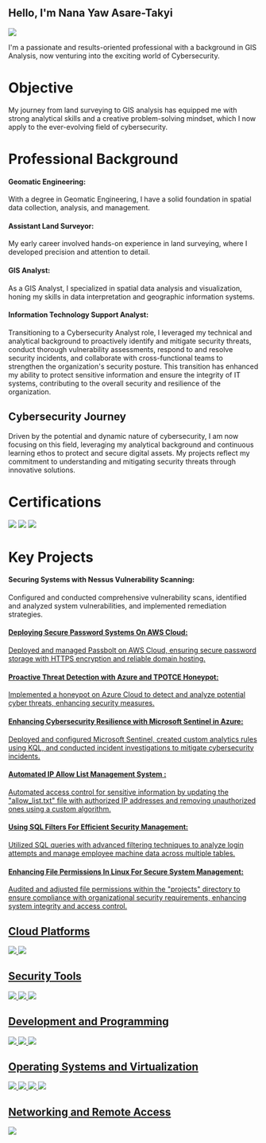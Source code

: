 ## Hello, I'm Nana Yaw Asare-Takyi
<a href="https://www.linkedin.com/in/nana-yaw-asare-takyi-920330184/"><img src="https://img.shields.io/badge/-LinkedIn-0072b1?&style=for-the-badge&logo=linkedin&logoColor=white" /></a>

I'm a passionate and results-oriented professional with a background in GIS Analysis, now venturing into the exciting world of Cybersecurity.

# Objective
My journey from land surveying to GIS analysis has equipped me with strong analytical skills and a creative problem-solving mindset, which I now apply to the ever-evolving field of cybersecurity.

# Professional Background
#### Geomatic Engineering:                                                                                    
With a degree in Geomatic Engineering, I have a solid foundation in spatial data collection, analysis, and management.

#### Assistant Land Surveyor: 
My early career involved hands-on experience in land surveying, where I developed precision and attention to detail.

#### GIS Analyst: 
As a GIS Analyst, I specialized in spatial data analysis and visualization, honing my skills in data interpretation and geographic information systems.

#### Information Technology Support Analyst:
Transitioning to a Cybersecurity Analyst role, I leveraged my technical and analytical background to proactively identify and mitigate security threats, conduct thorough vulnerability assessments, respond to and resolve security incidents, and collaborate with cross-functional teams to strengthen the organization's security posture. This transition has enhanced my ability to protect sensitive information and ensure the integrity of IT systems, contributing to the overall security and resilience of the organization.


## Cybersecurity Journey 
Driven by the potential and dynamic nature of cybersecurity, I am now focusing on this field, leveraging my analytical background and continuous learning ethos to protect and secure digital assets. My projects reflect my commitment to understanding and mitigating security threats through innovative solutions.

# Certifications
<img src="https://img.shields.io/badge/-CompTIA%20Security%2B-00ABE7?&style=for-the-badge&logo=CompTIA&logoColor=white" /> <img src="https://img.shields.io/badge/-AWS%20Certified%20Cloud%20Practitioner-F8991D?&style=for-the-badge&logo=Amazon%20AWS&logoColor=white" />
<img src="https://img.shields.io/badge/-Google%20Cybersecurity%20Professional-4285F4?&style=for-the-badge&logo=Google%20Cloud&logoColor=white" />


# Key Projects 
#### Securing Systems with Nessus Vulnerability Scanning: 
Configured and conducted comprehensive vulnerability scans, identified and analyzed system vulnerabilities, and implemented remediation strategies.

#### <a href="https://github.com/NanaYawAsareTakyi/Deploying-Secure-Password-Systems-on-AWS-Cloud"> Deploying Secure Password Systems On AWS Cloud: 
Deployed and managed Passbolt on AWS Cloud, ensuring secure password storage with HTTPS encryption and reliable domain hosting.

#### <a href="https://github.com/NanaYawAsareTakyi/Azure-Honeypot-Project-Using-TPOTCE-for-Cyber-Threat-Analysis/blob/main/README.md"> Proactive Threat Detection with Azure and TPOTCE Honeypot:
Implemented a honeypot on Azure Cloud to detect and analyze potential cyber threats, enhancing security measures.

#### <a href="https://github.com/NanaYawAsareTakyi/Enhancing-Cybersecurity-Resilience-with-Microsoft-Sentinel-in-Azure/edit/main/README.md"> Enhancing Cybersecurity Resilience with Microsoft Sentinel in Azure: 
Deployed and configured Microsoft Sentinel, created custom analytics rules using KQL, and conducted incident investigations to mitigate cybersecurity incidents.

#### <a href="https://github.com/NanaYawAsareTakyi/Automated-IP-Allow-List-Management-System/tree/main"> Automated IP Allow List Management System :
Automated access control for sensitive information by updating the "allow_list.txt" file with authorized IP addresses and removing unauthorized ones using a custom algorithm.

#### <a href="https://github.com/NanaYawAsareTakyi/Using-SQL-Filters-For-Efficient-Security-Management/blob/main/README.md"> Using SQL Filters For Efficient Security Management:
Utilized SQL queries with advanced filtering techniques to analyze login attempts and manage employee machine data across multiple tables.

#### <a href="https://github.com/NanaYawAsareTakyi/Enhancing-File-Permissions-in-Linux-for-Secure-System-Management/blob/main/README.md">Enhancing File Permissions In Linux For Secure System Management:
Audited and adjusted file permissions within the "projects" directory to ensure compliance with organizational security requirements, enhancing system integrity and access control.


## Cloud Platforms
<img src="https://img.shields.io/badge/-Microsoft%20Azure-0078D4?&style=for-the-badge&logo=Microsoft%20Azure&logoColor=white" />   <img src="https://img.shields.io/badge/-Amazon%20AWS-232F3E?&style=for-the-badge&logo=Amazon%20AWS&logoColor=white" />
 

## Security Tools
<img src="https://img.shields.io/badge/-Microsoft%20Sentinel-6264A7?&style=for-the-badge&logo=Microsoft%20Sentinel&logoColor=white" />  <img src="https://img.shields.io/badge/-Nessus-00A1E0?&style=for-the-badge&logo=Nessus&logoColor=white" />  <img src="https://img.shields.io/badge/-TPOTCE-333333?&style=for-the-badge" />



## Development and Programming
<img src="https://img.shields.io/badge/-Python-3776AB?&style=for-the-badge&logo=Python&logoColor=white" />  <img src="https://img.shields.io/badge/-SQL-4479A1?&style=for-the-badge&logo=SQL&logoColor=white" />  <img src="https://img.shields.io/badge/-KQL-623CE4?&style=for-the-badge&logo=Azure%20Data%20Explorer&logoColor=white" />


## Operating Systems and Virtualization
<img src="https://img.shields.io/badge/-VirtualBox-183A61?&style=for-the-badge&logo=VirtualBox&logoColor=white" />  <img src="https://img.shields.io/badge/-Ubuntu-E95420?&style=for-the-badge&logo=Ubuntu&logoColor=white" />  <img src="https://img.shields.io/badge/-Linux-FCC624?&style=for-the-badge&logo=Linux&logoColor=black" />  <img src="https://img.shields.io/badge/-Windows-0078D6?&style=for-the-badge&logo=Windows&logoColor=white" />


## Networking and Remote Access
<img src="https://img.shields.io/badge/-PuTTY-0277BD?&style=for-the-badge&logo=PuTTY&logoColor=white" />



